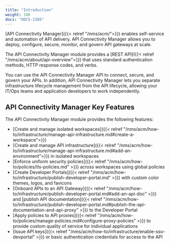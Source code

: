 ```yaml
---
title: "Introduction"
weight: 100
docs: "DOCS-1385"
---
```


[API Connectivity Manager]({{< relref "/nms/acm/">}}) enables self-service and automation of API delivery. API Connectivity Manager allows you to deploy, configure, secure, monitor, and govern API gateways at scale. 

The API Connectivity Manager module provides a [REST API]({{< relref "/nms/acm/about/api-overview">}}) that uses standard authentication methods, HTTP response codes, and verbs.

You can use the API Connectivity Manager API to connect, secure, and govern your APIs. In addition, API Connectivity Manager lets you separate infrastructure lifecycle management from the API lifecycle, allowing your IT/Ops teams and application developers to work independently.

## API Connectivity Manager Key Features

The API Connectivity Manager module provides the following features:

- [Create and manage isolated workspaces]({{< relref "/nms/acm/how-to/infrastructure/manage-api-infrastructure.md#create-a-workspace">}})
- [Create and manage API infrastructure]({{< relref "/nms/acm/how-to/infrastructure/manage-api-infrastructure.md#add-an-environment">}}) in isolated workspaces
- [Enforce uniform security policies]({{< relref "/nms/acm/how-to/policies/tls-policies.md" >}}) across workspaces using global policies
- [Create Developer Portals]({{< relref "/nms/acm/how-to/infrastructure/publish-developer-portal.md" >}}) with custom color themes, logos, and favicons
- [Onboard APIs to an API Gateway]({{< relref "/nms/acm/how-to/infrastructure/publish-developer-portal.md#add-an-api-doc" >}}) and [publish API documentation]({{< relref "/nms/acm/how-to/infrastructure/publish-developer-portal.md#publish-the-api-documentation-and-api-proxy" >}}) to the Developer Portal
- [Apply policies to API proxies]({{< relref "/nms/acm/how-to/policies/manage-policies.md#configure-proxy-policies" >}}) to provide custom quality of service for individual applications
- [Issue API keys]({{< relref "/nms/acm/how-to/infrastructure/enable-sso-devportal" >}}) or basic authentication credentials for access to the API